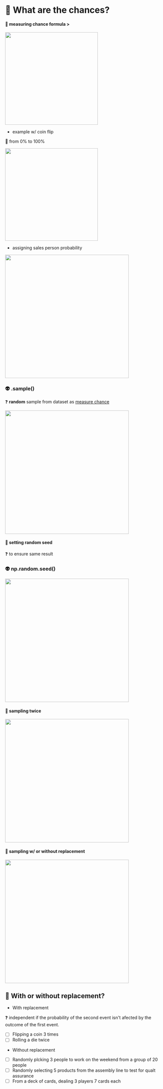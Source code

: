 # 🍎 What are the chances?
#### 🏹 measuring chance formula >

<img src="https://user-images.githubusercontent.com/51888893/207386494-7e8a5e9a-02b4-4e8e-9aed-84f891fa0a77.png" width=300px>

- example w/ coin flip

👑 from 0% to 100%

<img src="https://user-images.githubusercontent.com/51888893/207386923-35fe60d1-c281-4356-906e-6b021096ad28.png" width=300px>

- assigning sales person probability

<img src="https://user-images.githubusercontent.com/51888893/207387390-5983507e-9677-461c-bf29-1babcaa98dac.png" width=400px>

### 👽 .sample()
❓ **random** sample from dataset as [measure chance](#-measuring-chance-formula)

<img src="https://user-images.githubusercontent.com/51888893/207388215-1fe9ea36-9fff-494d-ab4c-7a259ec1e306.png" width=400px>

#### 🏹 setting random seed
❓ to ensure same result
### 👽 np.random.seed()

<img src="https://user-images.githubusercontent.com/51888893/207388805-f74e8189-9f77-40d4-994c-4c051a3df6dc.png" width=400px>

#### 🏹 sampling twice

<img src="https://user-images.githubusercontent.com/51888893/207389248-b653cb64-3ba0-4d04-8559-a81b335c42d2.png" width=400px>

#### 🏹 sampling w/ or without replacement

<img src="https://user-images.githubusercontent.com/51888893/207389919-83f0fe37-5aaf-40fc-8217-e524ac06dd6b.png" width=400px>

## 🦍 With or without replacement?
- With replacement

❓ independent if the probability of the second event isn't afected by the outcome of the first event.
- [ ] Flipping a coin 3 times
- [ ] Rolling a die twice
- Without replacement
- [ ] Randomly plcking 3 people to work on the weekend from a group of 20
people
- [ ] Randomly selecting 5 products from the assembly line to test for qualt
assurance
- [ ] From a deck of cards, dealing 3 players 7 cards each
